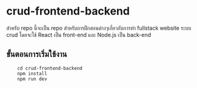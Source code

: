 # crud-frontend-backend

สำหรับ repo นี้จะเป็น repo สำหรับการฝึกสอนต่างๆเกี่ยวกับการทำ fullstack website ระบบ crud
โดยจะใช้ React เป็น front-end และ Node.js เป็น back-end

## ขั้นตอนการเริ่มใช้งาน
``` git clone https://github.com/Justinzdev/crud-frontend-backend
    cd crud-frontend-backend
    npm install
    npm run dev
```
